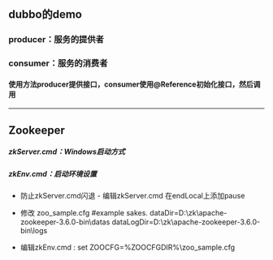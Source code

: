 ## dubbo的demo

### producer：服务的提供者

### consumer：服务的消费者

#### 使用方法producer提供接口，consumer使用@Reference初始化接口，然后调用


------

## Zookeeper
##### zkServer.cmd：Windows启动方式
##### zkEnv.cmd：启动环境设置

* 防止zkServer.cmd闪退 - 编辑zkServer.cmd 在endLocal上添加pause
* 修改 zoo_sample.cfg
  #example sakes.
  dataDir=D:\\zk\\apache-zookeeper-3.6.0-bin\\datas
  dataLogDir=D:\\zk\\apache-zookeeper-3.6.0-bin\\logs
  
* 编辑zkEnv.cmd : set ZOOCFG=%ZOOCFGDIR%\zoo_sample.cfg
